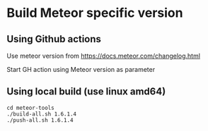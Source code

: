# Build Meteor specific version

## Using Github actions

Use meteor version from https://docs.meteor.com/changelog.html

Start GH action using Meteor version as parameter

## Using local build (use linux amd64)

```shell
cd meteor-tools
./build-all.sh 1.6.1.4
./push-all.sh 1.6.1.4
```
